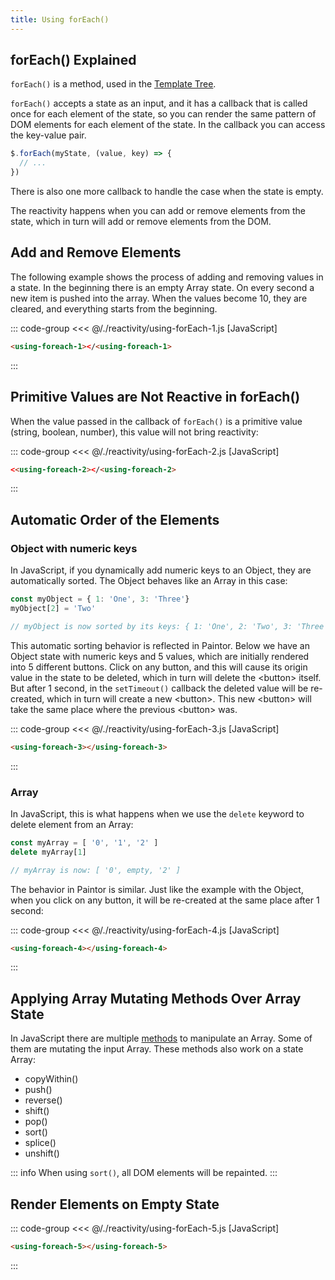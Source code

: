 ```yaml
---
title: Using forEach()
---
```


<script setup>
  import { onMounted } from 'vue'
  
  onMounted(async () => {
    await import('./using-forEach-1.js')
    await import('./using-forEach-2.js')
    await import('./using-forEach-3.js')
    await import('./using-forEach-4.js')
    await import('./using-forEach-5.js')
  })
</script>

## forEach() Explained

`forEach()` is a method, used in the [Template Tree](../templates/template-tree.md).

`forEach()` accepts a state as an input, and it has a callback that is called once for each element
of the state, so you can render the same pattern of DOM elements for each element of the state.
In the callback you can access the key-value pair.

```js
$.forEach(myState, (value, key) => {
  // ...
})
```

There is also one more callback to handle the case when the state is empty.

The reactivity happens when you can add or remove elements from the state,
which in turn will add or remove elements from the DOM.

## Add and Remove Elements

The following example shows the process of adding and removing values in a state. In the
beginning there is an empty Array state. On every second a new item is pushed into the array.
When the values become 10, they are cleared, and everything starts from the beginning.

::: code-group
<<< @/./reactivity/using-forEach-1.js [JavaScript]
```html [HTML]
<using-foreach-1></<using-foreach-1>
```
:::

<Badge type="warning" text="example" />
<div class="example">
  <using-foreach-1></using-foreach-1>
</div>

## Primitive Values are Not Reactive in forEach()

When the value passed in the callback of `forEach()` is a primitive value
(string, boolean, number), this value will not bring reactivity:

::: code-group
<<< @/./reactivity/using-forEach-2.js [JavaScript]
```html [HTML]
<<using-foreach-2></<using-foreach-2>
```
:::

<Badge type="warning" text="example" />
<div class="example">
  <using-foreach-2></using-foreach-2>
</div>

## Automatic Order of the Elements

### Object with numeric keys

In JavaScript, if you dynamically add numeric keys to an Object, they are automatically sorted.
The Object behaves like an Array in this case: 

```js
const myObject = { 1: 'One', 3: 'Three'}
myObject[2] = 'Two'

// myObject is now sorted by its keys: { 1: 'One', 2: 'Two', 3: 'Three' }
```

This automatic sorting behavior is reflected in Paintor. Below we have an Object state with numeric
keys and 5 values, which are initially rendered into 5 different buttons. Click on any button, and
this will cause its origin value in the state to be deleted, which in turn will delete the
\<button\> itself. But after 1 second, in the `setTimeout()` callback the deleted value will be
re-created, which in turn will create a new \<button\>. This new \<button\> will take the same
place where the previous \<button\> was.

::: code-group
<<< @/./reactivity/using-forEach-3.js [JavaScript]
```html [HTML]
<using-foreach-3></using-foreach-3>
```
:::

<Badge type="warning" text="example" />
<div class="example">
  <using-foreach-3></using-foreach-3>
</div>

### Array

In JavaScript, this is what happens when we use the `delete` keyword to delete element from an
Array:

```js
const myArray = [ '0', '1', '2' ]
delete myArray[1]

// myArray is now: [ '0', empty, '2' ]
```

The behavior in Paintor is similar. Just like the example with the Object, when you click on any
button, it will be re-created at the same place after 1 second:

::: code-group
<<< @/./reactivity/using-forEach-4.js [JavaScript]
```html [HTML]
<using-foreach-4></using-foreach-4>
```
:::

<Badge type="warning" text="example" />
<div class="example">
  <using-foreach-4></using-foreach-4>
</div>

## Applying Array Mutating Methods Over Array State

In JavaScript there are multiple [methods](https://developer.mozilla.org/en-US/docs/Web/JavaScript/Reference/Global_Objects/Array)
to manipulate an Array. Some of them are mutating the input Array. These methods also work on a
state Array:

- copyWithin()
- push()
- reverse()
- shift()
- pop()
- sort()
- splice()
- unshift()

::: info
When using `sort()`, all DOM elements will be repainted. 
:::

## Render Elements on Empty State

::: code-group
<<< @/./reactivity/using-forEach-5.js [JavaScript]
```html [HTML]
<using-foreach-5></using-foreach-5>
```
:::

<Badge type="warning" text="example" />
<div class="example">
  <using-foreach-5></using-foreach-5>
</div>
